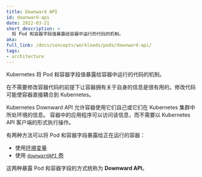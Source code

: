 ```yaml
---
title: Downward API
id: downward-api
date: 2022-03-21
short_description: >
  将 Pod 和容器字段值暴露给容器中运行的代码的机制。
aka:
full_link: /docs/concepts/workloads/pods/downward-api/
tags:
- architecture
---
```


Kubernetes 将 Pod 和容器字段值暴露给容器中运行的代码的机制。


在不需要修改容器代码的前提下让容器拥有关于自身的信息是很有用的。修改代码可能使容器直接耦合到 Kubernetes。

Kubernetes Downward API 允许容器使用它们自己或它们在 Kubernetes 集群中所处环境的信息。
容器中的应用程序可以访问该信息，而不需要以 Kubernetes API 客户端的形式执行操作。

有两种方法可以将 Pod 和容器字段暴露给正在运行的容器：

* 使用[环境变量](/zh-cn/docs/tasks/inject-data-application/environment-variable-expose-pod-information/)
* 使用 [`downwardAPI` 卷](/zh-cn/docs/tasks/inject-data-application/downward-api-volume-expose-pod-information/)

这两种暴露 Pod 和容器字段的方式统称为 **Downward API**。
